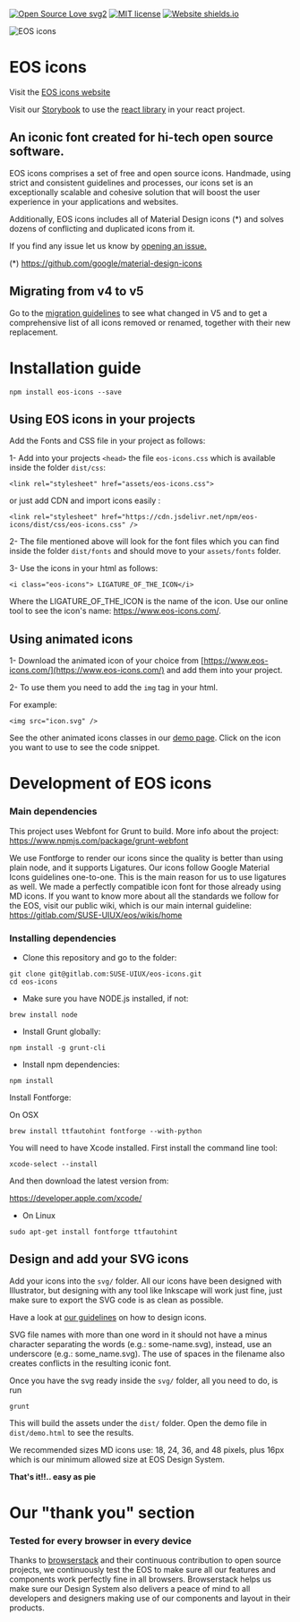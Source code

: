 [![Open Source Love svg2](https://badges.frapsoft.com/os/v2/open-source.svg?v=103)](https://gitlab.com/SUSE-UIUX/eos-icons)
[![MIT license](http://img.shields.io/badge/license-MIT-brightgreen.svg)](https://gitlab.com/SUSE-UIUX/eos-icons/-/blob/master/LICENSE)
[![Website shields.io](https://img.shields.io/website-up-down-green-red/http/shields.io.svg)](https://www.eos-icons.com)

![EOS icons](https://res.cloudinary.com/eosdesignsystem/image/upload/v1601287831/npm/eos-icons/npm-banner.jpg)

# EOS icons

Visit the [EOS icons website](https://www.eos-icons.com)

Visit our [Storybook](https://storybook.eos-icons.com/) to use the [react library](https://www.npmjs.com/package/eos-icons-react) in your react project.

## An iconic font created for hi-tech open source software.

EOS icons comprises a set of free and open source icons. Handmade, using strict and consistent guidelines and processes, our icons set is an exceptionally scalable and cohesive solution that will boost the user experience in your applications and websites.

Additionally, EOS icons includes all of Material Design icons (*) and solves dozens of conflicting and duplicated icons from it.

If you find any issue let us know by [opening an issue.](https://gitlab.com/SUSE-UIUX/eos-icons/issues/new?issue%5Bassignee_id%5D=&issue%5Bmilestone_id%5D=)

(\*) https://github.com/google/material-design-icons

## Migrating from v4 to v5

Go to the [migration guidelines](https://gitlab.com/SUSE-UIUX/eos-icons/-/wikis/Migrating-to-EOS-V5-from-v4) to see what changed in V5 and to get a comprehensive list of all icons removed or renamed, together with their new replacement.

# Installation guide

`npm install eos-icons --save`

## Using EOS icons in your projects

Add the Fonts and CSS file in your project as follows:

1- Add into your projects `<head>` the file `eos-icons.css` which is available inside the folder `dist/css`:

`<link rel="stylesheet" href="assets/eos-icons.css">`

or just add CDN and import icons easily :

`<link rel="stylesheet" href="https://cdn.jsdelivr.net/npm/eos-icons/dist/css/eos-icons.css" />`

2- The file mentioned above will look for the font files which you can find inside the folder `dist/fonts` and should move to your `assets/fonts` folder.

3- Use the icons in your html as follows:

```
<i class="eos-icons"> LIGATURE_OF_THE_ICON</i>
```

Where the LIGATURE_OF_THE_ICON is the name of the icon. Use our online tool to see the icon's name: https://www.eos-icons.com/.

## Using animated icons

1- Download the animated icon of your choice from [https://www.eos-icons.com/](https://www.eos-icons.com/) and add them into your project.

2- To use them you need to add the `img` tag in your html.

For example:

```
<img src="icon.svg" />
```

See the other animated icons classes in our [demo page](https://www.eos-icons.com/). Click on the icon you want to use to see the code snippet.

# Development of EOS icons

### Main dependencies

This project uses Webfont for Grunt to build. More info about the project: https://www.npmjs.com/package/grunt-webfont

We use Fontforge to render our icons since the quality is better than using plain node, and it supports Ligatures.
Our icons follow Google Material Icons guidelines one-to-one. This is the main reason for us to use ligatures as well. We made a perfectly compatible icon font for those already using MD icons.
If you want to know more about all the standards we follow for the EOS, visit our public wiki, which is our main internal guideline: https://gitlab.com/SUSE-UIUX/eos/wikis/home

### Installing dependencies

- Clone this repository and go to the folder:

```
git clone git@gitlab.com:SUSE-UIUX/eos-icons.git
cd eos-icons
```

- Make sure you have NODE.js installed, if not:

```
brew install node
```

- Install Grunt globally:

```
npm install -g grunt-cli
```

- Install npm dependencies:

```
npm install
```

Install Fontforge:

On OSX

```
brew install ttfautohint fontforge --with-python
```

You will need to have Xcode installed. First install the command line tool:

```
xcode-select --install
```

And then download the latest version from:

https://developer.apple.com/xcode/

- On Linux

```
sudo apt-get install fontforge ttfautohint
```

## Design and add your SVG icons

Add your icons into the `svg/` folder. All our icons have been designed with Illustrator, but designing with any tool like Inkscape will work just fine, just make sure to export the SVG code is as clean as possible.

Have a look at [our guidelines](https://gitlab.com/SUSE-UIUX/eos-icons/-/wikis/home#designing-new-icons-for-eos-icons) on how to design icons.

SVG file names with more than one word in it should not have a minus character separating the words (e.g.: some-name.svg), instead, use an underscore (e.g.: some_name.svg). The use of spaces in the filename also creates conflicts in the resulting iconic font.

Once you have the svg ready inside the `svg/` folder, all you need to do, is run

```
grunt
```

This will build the assets under the `dist/` folder. Open the demo file in `dist/demo.html` to see the results.

We recommended sizes MD icons use: 18, 24, 36, and 48 pixels, plus 16px which is our minimum allowed size at EOS Design System.

**That's it!!.. easy as pie**

# Our "thank you" section

### Tested for every browser in every device

Thanks to [browserstack](https://www.browserstack.com) and their continuous contribution to open source projects, we continuously test the EOS to make sure all our features and components work perfectly fine in all browsers.
Browserstack helps us make sure our Design System also delivers a peace of mind to all developers and designers making use of our components and layout in their products.
